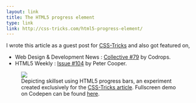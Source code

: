 ```yaml
---
layout: link
title: The HTML5 progress element
type: link
link: http://css-tricks.com/html5-progress-element/
---
```


I wrote this article as a guest post for [CSS-Tricks](http://css-tricks.com/) and also got featured on,

- Web Design & Development News : [Collective #79](http://tympanus.net/codrops/collective/collective-79/) by Codrops.
- HTML5 Weekly : [Issue #104](http://html5weekly.com/issues/104) by Peter Cooper.

<figure>
    <img src="https://res.cloudinary.com/dw9fem4ki/image/upload/v1391875665/Skillset_Progress_Bars_j6gvb3.png">
    <figcaption>Depicting skillset using HTML5 progress bars, an experiment created exclusively for the <a href="http://css-tricks.com/html5-progress-element/">CSS-Tricks article</a>. Fullscreen demo on Codepen can be found <a href="http://codepen.io/pankajparashar/full/qDKGo">here</a>.</figcaption>
</figure>
